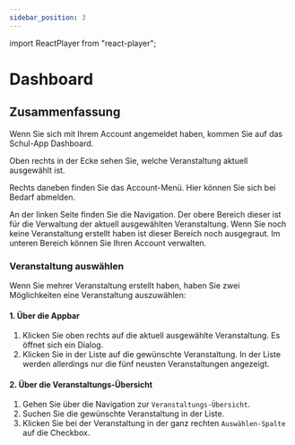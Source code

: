 ```yaml
---
sidebar_position: 3
---
```


import ReactPlayer from "react-player";

# Dashboard

<!-- ## Video

<div className="video__wrapper">
  <ReactPlayer
    className="video__player"
    controls
    config={{
      file: {
        attributes: {
          poster:
            "https://uploads-ssl.webflow.com/60cb8d6c93a6a6dfa3b7f245/ 64345e1514a8f53d8aad199e_school-instructions-video-thumbnail.jpg",
        },
      },
    }}
    height="100%"
    url="https://storage.googleapis.com/files.school-app.bujus.de/          school-instructions-v2-compressed.mp4"
    width="100%"
  />
</div>
­{" "} -->

## Zusammenfassung

Wenn Sie sich mit Ihrem Account angemeldet haben, kommen Sie auf das Schul-App Dashboard.

<!-- TODO Bild -->

Oben rechts in der Ecke sehen Sie, welche Veranstaltung aktuell ausgewählt ist.

Rechts daneben finden Sie das Account-Menü. Hier können Sie sich bei Bedarf abmelden.

An der linken Seite finden Sie die Navigation. Der obere Bereich dieser ist für die Verwaltung der aktuell ausgewählten Veranstaltung. Wenn Sie noch keine Veranstaltung erstellt haben ist dieser Bereich noch ausgegraut. Im unteren Bereich können Sie Ihren Account verwalten.

### Veranstaltung auswählen

Wenn Sie mehrer Veranstaltung erstellt haben, haben Sie zwei Möglichkeiten eine Veranstaltung auszuwählen:

#### 1. Über die Appbar

<!-- TODO Bild -->

1. Klicken Sie oben rechts auf die aktuell ausgewählte Veranstaltung. Es öffnet sich ein Dialog.
2. Klicken Sie in der Liste auf die gewünschte Veranstaltung. In der Liste werden allerdings nur die fünf neusten Veranstaltungen angezeigt.

#### 2. Über die Veranstaltungs-Übersicht

<!-- TODO Bild -->

1. Gehen Sie über die Navigation zur `Veranstaltungs-Übersicht`.
2. Suchen Sie die gewünschte Veranstaltung in der Liste.
3. Klicken Sie bei der Veranstaltung in der ganz rechten `Auswählen-Spalte` auf die Checkbox.
